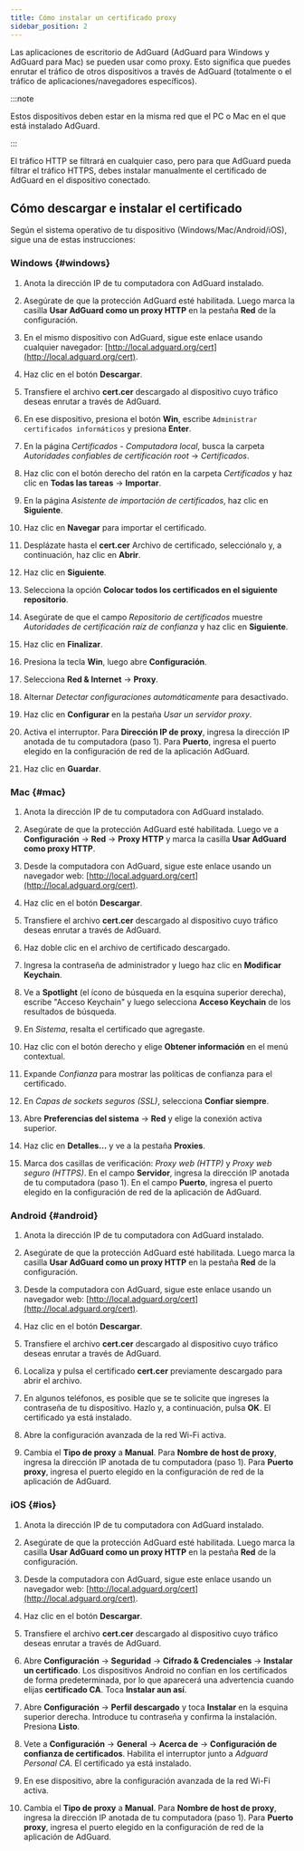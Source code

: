```yaml
---
title: Cómo instalar un certificado proxy
sidebar_position: 2
---
```


Las aplicaciones de escritorio de AdGuard (AdGuard para Windows y AdGuard para Mac) se pueden usar como proxy. Esto significa que puedes enrutar el tráfico de otros dispositivos a través de AdGuard (totalmente o el tráfico de aplicaciones/navegadores específicos).

:::note

Estos dispositivos deben estar en la misma red que el PC o Mac en el que está instalado AdGuard.

:::

El tráfico HTTP se filtrará en cualquier caso, pero para que AdGuard pueda filtrar el tráfico HTTPS, debes instalar manualmente el certificado de AdGuard en el dispositivo conectado.

## Cómo descargar e instalar el certificado

Según el sistema operativo de tu dispositivo (Windows/Mac/Android/iOS), sigue una de estas instrucciones:

### Windows {#windows}

1. Anota la dirección IP de tu computadora con AdGuard instalado.

2. Asegúrate de que la protección AdGuard esté habilitada. Luego marca la casilla **Usar AdGuard como un proxy HTTP** en la pestaña **Red** de la configuración.

3. En el mismo dispositivo con AdGuard, sigue este enlace usando cualquier navegador: [http://local.adguard.org/cert](http://local.adguard.org/cert).

4. Haz clic en el botón **Descargar**.

5. Transfiere el archivo **cert.cer** descargado al dispositivo cuyo tráfico deseas enrutar a través de AdGuard.

6. En ese dispositivo, presiona el botón **Win**, escribe `Administrar certificados informáticos` y presiona **Enter**.

7. En la página *Certificados - Computadora local*, busca la carpeta *Autoridades confiables de certificación root* → *Certificados*.

8. Haz clic con el botón derecho del ratón en la carpeta *Certificados* y haz clic en **Todas las tareas** → **Importar**.

9. En la página *Asistente de importación de certificados*, haz clic en **Siguiente**.

10. Haz clic en **Navegar** para importar el certificado.

11. Desplázate hasta el **cert.cer** Archivo de certificado, selecciónalo y, a continuación, haz clic en **Abrir**.

12. Haz clic en **Siguiente**.

13. Selecciona la opción **Colocar todos los certificados en el siguiente repositorio**.

14. Asegúrate de que el campo *Repositorio de certificados* muestre *Autoridades de certificación raíz de confianza* y haz clic en **Siguiente**.

15. Haz clic en **Finalizar**.

16. Presiona la tecla **Win**, luego abre **Configuración**.

17. Selecciona **Red & Internet** → **Proxy**.

18. Alternar *Detectar configuraciones automáticamente* para desactivado.

19. Haz clic en **Configurar** en la pestaña *Usar un servidor proxy*.

20. Activa el interruptor. Para **Dirección IP de proxy**, ingresa la dirección IP anotada de tu computadora (paso 1). Para **Puerto**, ingresa el puerto elegido en la configuración de red de la aplicación AdGuard.

21. Haz clic en **Guardar**.

### Mac {#mac}

1. Anota la dirección IP de tu computadora con AdGuard instalado.

2. Asegúrate de que la protección AdGuard esté habilitada. Luego ve a **Configuración** → **Red** → **Proxy HTTP** y marca la casilla **Usar AdGuard como proxy HTTP**.

3. Desde la computadora con AdGuard, sigue este enlace usando un navegador web: [http://local.adguard.org/cert](http://local.adguard.org/cert).

4. Haz clic en el botón **Descargar**.

5. Transfiere el archivo **cert.cer** descargado al dispositivo cuyo tráfico deseas enrutar a través de AdGuard.

6. Haz doble clic en el archivo de certificado descargado.

7. Ingresa la contraseña de administrador y luego haz clic en **Modificar Keychain**.

8. Ve a **Spotlight** (el ícono de búsqueda en la esquina superior derecha), escribe "Acceso Keychain" y luego selecciona **Acceso Keychain** de los resultados de búsqueda.

9. En *Sistema*, resalta el certificado que agregaste.

10. Haz clic con el botón derecho y elige **Obtener información** en el menú contextual.

11. Expande *Confianza* para mostrar las políticas de confianza para el certificado.

12. En *Capas de sockets seguros (SSL)*, selecciona **Confiar siempre**.

13. Abre **Preferencias del sistema** → **Red** y elige la conexión activa superior.

14. Haz clic en **Detalles...** y ve a la pestaña **Proxies**.

15. Marca dos casillas de verificación: *Proxy web (HTTP)* y *Proxy web seguro (HTTPS)*. En el campo **Servidor**, ingresa la dirección IP anotada de tu computadora (paso 1). En el campo **Puerto**, ingresa el puerto elegido en la configuración de red de la aplicación de AdGuard.

### Android {#android}

1. Anota la dirección IP de tu computadora con AdGuard instalado.

2. Asegúrate de que la protección AdGuard esté habilitada. Luego marca la casilla **Usar AdGuard como un proxy HTTP** en la pestaña **Red** de la configuración.

3. Desde la computadora con AdGuard, sigue este enlace usando un navegador web: [http://local.adguard.org/cert](http://local.adguard.org/cert).

4. Haz clic en el botón **Descargar**.

5. Transfiere el archivo **cert.cer** descargado al dispositivo cuyo tráfico deseas enrutar a través de AdGuard.

6. Localiza y pulsa el certificado **cert.cer** previamente descargado para abrir el archivo.

7. En algunos teléfonos, es posible que se te solicite que ingreses la contraseña de tu dispositivo. Hazlo y, a continuación, pulsa **OK**. El certificado ya está instalado.

8. Abre la configuración avanzada de la red Wi-Fi activa.

9. Cambia el **Tipo de proxy** a **Manual**. Para **Nombre de host de proxy**, ingresa la dirección IP anotada de tu computadora (paso 1). Para **Puerto proxy**, ingresa el puerto elegido en la configuración de red de la aplicación de AdGuard.

### iOS {#ios}

1. Anota la dirección IP de tu computadora con AdGuard instalado.

2. Asegúrate de que la protección AdGuard esté habilitada. Luego marca la casilla **Usar AdGuard como un proxy HTTP** en la pestaña **Red** de la configuración.

3. Desde la computadora con AdGuard, sigue este enlace usando un navegador web: [http://local.adguard.org/cert](http://local.adguard.org/cert).

4. Haz clic en el botón **Descargar**.

5. Transfiere el archivo **cert.cer** descargado al dispositivo cuyo tráfico deseas enrutar a través de AdGuard.

6. Abre **Configuración** → **Seguridad** → **Cifrado & Credenciales** → **Instalar un certificado**. Los dispositivos Android no confían en los certificados de forma predeterminada, por lo que aparecerá una advertencia cuando elijas **certificado CA**. Toca **Instalar aun así**.

7. Abre **Configuración** → **Perfil descargado** y toca **Instalar** en la esquina superior derecha. Introduce tu contraseña y confirma la instalación. Presiona **Listo**.

8. Vete a **Configuración** → **General** → **Acerca de** → **Configuración de confianza de certificados**. Habilita el interruptor junto a *Adguard Personal CA*. El certificado ya está instalado.

9. En ese dispositivo, abre la configuración avanzada de la red Wi-Fi activa.

10. Cambia el **Tipo de proxy** a **Manual**. Para **Nombre de host de proxy**, ingresa la dirección IP anotada de tu computadora (paso 1). Para **Puerto proxy**, ingresa el puerto elegido en la configuración de red de la aplicación de AdGuard.
